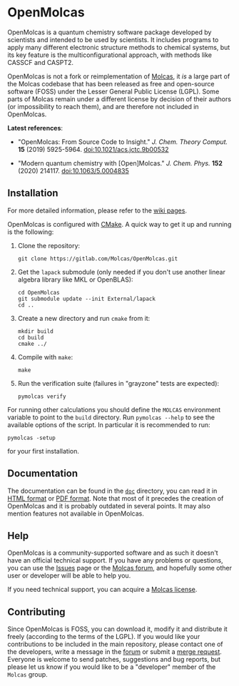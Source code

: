 OpenMolcas
==========

OpenMolcas is a quantum chemistry software package developed by scientists
and intended to be used by scientists. It includes programs to apply many
different electronic structure methods to chemical systems, but its key
feature is the multiconfigurational approach, with methods like CASSCF and
CASPT2.

OpenMolcas is not a fork or reimplementation of
[Molcas](http://www.molcas.org), it *is* a large part of the Molcas codebase
that has been released as free and open-source software (FOSS) under the Lesser
General Public License (LGPL). Some parts of Molcas remain under a different
license by decision of their authors (or impossibility to reach them), and are
therefore not included in OpenMolcas.

**Latest references**:

* "OpenMolcas: From Source Code to Insight."
  *J. Chem. Theory Comput.* **15** (2019) 5925-5964.
  [doi:10.1021/acs.jctc.9b00532](https://doi.org/10.1021/acs.jctc.9b00532)

* "Modern quantum chemistry with [Open]Molcas."
  *J. Chem. Phys.* **152** (2020) 214117.
  [doi:10.1063/5.0004835](https://doi.org/10.1063/5.0004835)

Installation
------------

For more detailed information, please refer to the [wiki
pages](/../wikis/home).

OpenMolcas is configured with [CMake](https://cmake.org). A quick way to get it
up and running is the following:

1.  Clone the repository:

    ```
    git clone https://gitlab.com/Molcas/OpenMolcas.git
    ```

2.  Get the `lapack` submodule (only needed if you don't use another linear
    algebra library like MKL or OpenBLAS):

    ```
    cd OpenMolcas
    git submodule update --init External/lapack
    cd ..
    ```

3.  Create a new directory and run `cmake` from it:

    ```
    mkdir build
    cd build
    cmake ../
    ```

4.  Compile with `make`:

    ```
    make
    ```

5.  Run the verification suite (failures in "grayzone" tests are expected):

    ```
    pymolcas verify
    ```

For running other calculations you should define the `MOLCAS` environment
variable to point to the `build` directory. Run `pymolcas --help` to see the
available options of the script. In particular it is recommended to run:
```
pymolcas -setup
```
for your first installation.

Documentation
-------------

The documentation can be found in the
[`doc`](https://gitlab.com/Molcas/OpenMolcas/tree/master/doc) directory, you
can read it in [HTML format](https://molcas.gitlab.io/OpenMolcas/sphinx/) or
[PDF format](https://molcas.gitlab.io/OpenMolcas/Manual.pdf). Note that most
of it precedes the creation of OpenMolcas and it is probably outdated in
several points. It may also mention features not available in OpenMolcas.

Help
----

OpenMolcas is a community-supported software and as such it doesn't have an
official technical support. If you have any problems or questions, you can use
the [Issues](/../issues) page or the [Molcas
forum](https://cobalt.itc.univie.ac.at/molcasforum/index.php), and hopefully
some other user or developer will be able to help you.

If you need technical support, you can acquire a [Molcas
license](http://www.molcas.org/order.html).

Contributing
------------

Since OpenMolcas is FOSS, you can download it, modify it and distribute it
freely (according to the terms of the LGPL). If you would like your
contributions to be included in the main repository, please contact one of the
developers, write a message in the
[forum](https://cobalt.itc.univie.ac.at/molcasforum/index.php) or submit a
[merge
request](https://docs.gitlab.com/ee/user/project/merge_requests/getting_started.html).
Everyone is welcome to send patches, suggestions and bug reports, but please
let us know if you would like to be a "developer" member of the `Molcas` group.
